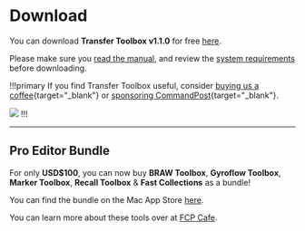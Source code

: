 # Download

You can download **Transfer Toolbox v1.1.0** for free [here](https://github.com/latenitefilms/TransferToolbox/releases/download/1.1.0/Transfer-Toolbox-1-1-0.zip).

Please make sure you [read the manual](/how-to-use/), and review the [system requirements](/system-requirements/) before downloading.

!!!primary
If you find Transfer Toolbox useful, consider [buying us a coffee](https://www.buymeacoffee.com/latenitefilms){target="_blank"} or [sponsoring CommandPost](https://commandpost.io/sponsor/){target="_blank"}.

<a href="https://www.buymeacoffee.com/latenitefilms" target="_blank"><img src="https://img.buymeacoffee.com/button-api/?text=Buy us a coffee &emoji=&slug=latenitefilms&button_colour=5F7FFF&font_colour=ffffff&font_family=Poppins&outline_colour=000000&coffee_colour=FFDD00" /></a>
!!!

---

## Pro Editor Bundle

For only **USD$100**, you can now buy **BRAW Toolbox**, **Gyroflow Toolbox**, **Marker Toolbox**, **Recall Toolbox** & **Fast Collections** as a bundle!

You can find the bundle on the Mac App Store [here](https://itunes.apple.com/us/app-bundle/id1717681153?mt=12).

You can learn more about these tools over at [FCP Cafe](https://fcp.cafe/latenite-technology/).